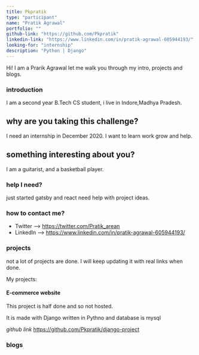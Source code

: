 ```yaml
---
title: Pkpratik
type: "participant"
name: "Pratik Agrawal"
portfolio: ""
github-link: "https://github.com/Pkpratik"
linkedin-link: "https://www.linkedin.com/in/pratik-agrawal-605944193/"
looking-for: "internship"
description: "Python | Django"
---
```


Hi! I am a Prarik Agrawal let me walk you through my intro, projects and blogs.

### introduction

I am a second year B.Tech CS student, i live in Indore,Madhya Pradesh. 

## why are you taking this challenge?

I need an internship in December 2020.
I want to learn work grow and help.

## something interesting about you?

I am a guitarist, and a basketball player.

### help I need?

just started gatsby and react need help with project ideas.

### how to contact me?

- Twitter --> https://twitter.com/Pratik_arean
- LinkedIn --> https://www.linkedin.com/in/pratik-agrawal-605944193/

### projects

not a lot of projects are done. I will keep updating it with real links when done.

My projects:

#### E-commerce website 

This project is half done and so not hosted.

It is made with Django written in Pythno and database is mysql

_github link_ https://github.com/Pkpratik/django-project



### blogs


